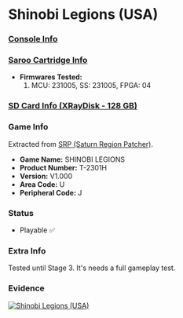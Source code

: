# Shinobi Legions (USA)

### [Console Info](../../../../Info/Consoles/VA13/README.md)

### [Saroo Cartridge Info](../../../../Info/Cartridges/RetroGameParadiseStore/1.32F/README.md)

- <b>Firmwares Tested:</b>
  1. MCU: 231005, SS: 231005, FPGA: 04

### [SD Card Info (XRayDisk - 128 GB)](../../../../Info/SdCards/XRayDisk/128GB/README.md)

### Game Info

Extracted from [SRP (Saturn Region Patcher)](https://segaxtreme.net/resources/saturn-region-patcher.81/download).

- <b>Game Name:</b> SHINOBI LEGIONS
- <b>Product Number:</b> T-2301H
- <b>Version:</b> V1.000
- <b>Area Code:</b> U
- <b>Peripheral Code:</b> J

### Status

- Playable :white_check_mark:

### Extra Info

Tested until Stage 3. It's needs a full gameplay test.

### Evidence

[![Shinobi Legions (USA)](https://img.youtube.com/vi/5N5PxQVanz8/0.jpg)](https://www.youtube.com/watch?v=5N5PxQVanz8)
